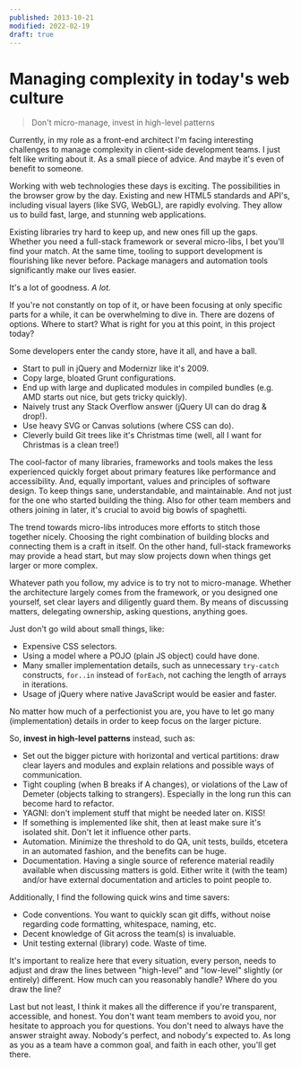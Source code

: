 ```yaml
---
published: 2013-10-21
modified: 2022-02-19
draft: true
---
```


# Managing complexity in today's web culture

> Don't micro-manage, invest in high-level patterns

Currently, in my role as a front-end architect I'm facing interesting challenges
to manage complexity in client-side development teams. I just felt like writing
about it. As a small piece of advice. And maybe it's even of benefit to someone.

Working with web technologies these days is exciting. The possibilities in the
browser grow by the day. Existing and new HTML5 standards and API's, including
visual layers (like SVG, WebGL), are rapidly evolving. They allow us to build
fast, large, and stunning web applications.

Existing libraries try hard to keep up, and new ones fill up the gaps. Whether
you need a full-stack framework or several micro-libs, I bet you'll find your
match. At the same time, tooling to support development is flourishing like
never before. Package managers and automation tools significantly make our lives
easier.

It's a lot of goodness. _A lot._

If you're not constantly on top of it, or have been focusing at only specific
parts for a while, it can be overwhelming to dive in. There are dozens of
options. Where to start? What is right for you at this point, in this project
today?

Some developers enter the candy store, have it all, and have a ball.

- Start to pull in jQuery and Modernizr like it's 2009.
- Copy large, bloated Grunt configurations.
- End up with large and duplicated modules in compiled bundles (e.g. AMD starts
  out nice, but gets tricky quickly).
- Naively trust any Stack Overflow answer (jQuery UI can do drag & drop!).
- Use heavy SVG or Canvas solutions (where CSS can do).
- Cleverly build Git trees like it's Christmas time (well, all I want for
  Christmas is a clean tree!)

The cool-factor of many libraries, frameworks and tools makes the less
experienced quickly forget about primary features like performance and
accessibility. And, equally important, values and principles of software design.
To keep things sane, understandable, and maintainable. And not just for the one
who started building the thing. Also for other team members and others joining
in later, it's crucial to avoid big bowls of spaghetti.

The trend towards micro-libs introduces more efforts to stitch those together
nicely. Choosing the right combination of building blocks and connecting them is
a craft in itself. On the other hand, full-stack frameworks may provide a head
start, but may slow projects down when things get larger or more complex.

Whatever path you follow, my advice is to try not to micro-manage. Whether the
architecture largely comes from the framework, or you designed one yourself, set
clear layers and diligently guard them. By means of discussing matters,
delegating ownership, asking questions, anything goes.

Just don't go wild about small things, like:

- Expensive CSS selectors.
- Using a model where a POJO (plain JS object) could have done.
- Many smaller implementation details, such as unnecessary `try-catch`
  constructs, `for..in` instead of `forEach`, not caching the length of arrays
  in iterations.
- Usage of jQuery where native JavaScript would be easier and faster.

No matter how much of a perfectionist you are, you have to let go many
(implementation) details in order to keep focus on the larger picture.

So, **invest in high-level patterns** instead, such as:

- Set out the bigger picture with horizontal and vertical partitions: draw clear
  layers and modules and explain relations and possible ways of communication.
- Tight coupling (when B breaks if A changes), or violations of the Law of
  Demeter (objects talking to strangers). Especially in the long run this can
  become hard to refactor.
- YAGNI: don't implement stuff that might be needed later on. KISS!
- If something is implemented like shit, then at least make sure it's isolated
  shit. Don't let it influence other parts.
- Automation. Minimize the threshold to do QA, unit tests, builds, etcetera in
  an automated fashion, and the benefits can be huge.
- Documentation. Having a single source of reference material readily available
  when discussing matters is gold. Either write it (with the team) and/or have
  external documentation and articles to point people to.

Additionally, I find the following quick wins and time savers:

- Code conventions. You want to quickly scan git diffs, without noise regarding
  code formatting, whitespace, naming, etc.
- Decent knowledge of Git across the team(s) is invaluable.
- Unit testing external (library) code. Waste of time.

It's important to realize here that every situation, every person, needs to
adjust and draw the lines between "high-level" and "low-level" slightly (or
entirely) different. How much can you reasonably handle? Where do you draw the
line?

Last but not least, I think it makes all the difference if you're transparent,
accessible, and honest. You don't want team members to avoid you, nor hesitate
to approach you for questions. You don't need to always have the answer straight
away. Nobody's perfect, and nobody's expected to. As long as you as a team have
a common goal, and faith in each other, you'll get there.
